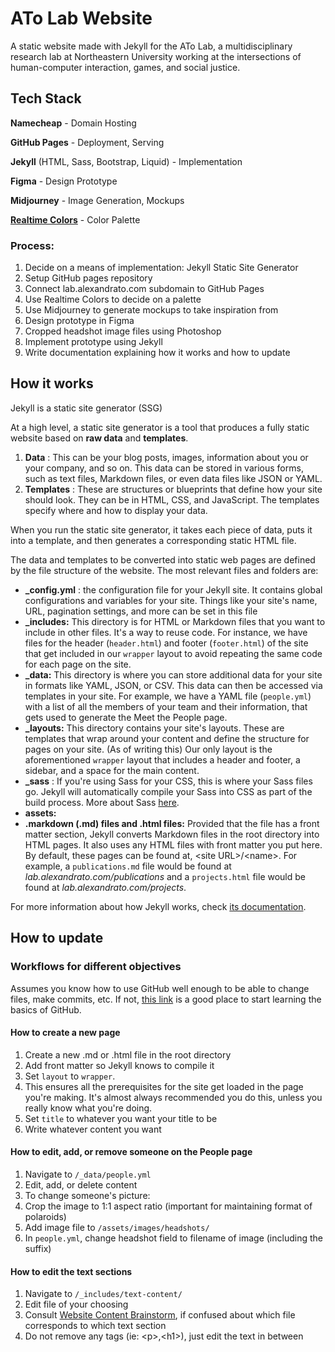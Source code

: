 # ATo Lab Website

A static website made with Jekyll for the ATo Lab, a multidisciplinary research lab at Northeastern University working at the intersections of human-computer interaction, games, and social justice.

## Tech Stack

**Namecheap** - Domain Hosting

**GitHub Pages** - Deployment, Serving

**Jekyll** (HTML, Sass, Bootstrap, Liquid) - Implementation

**Figma** - Design Prototype

**Midjourney** - Image Generation, Mockups

[**Realtime Colors**](https://realtimecolors.com/) - Color Palette

### Process:

1. Decide on a means of implementation: Jekyll Static Site Generator
2. Setup GitHub pages repository
3. Connect lab.alexandrato.com subdomain to GitHub Pages
4. Use Realtime Colors to decide on a palette
5. Use Midjourney to generate mockups to take inspiration from
6. Design prototype in Figma
7. Cropped headshot image files using Photoshop
8. Implement prototype using Jekyll
9.  Write documentation explaining how it works and how to update

## How it works

Jekyll is a static site generator (SSG)

At a high level, a static site generator is a tool that produces a fully static website based on **raw data** and **templates**.

1. **Data** : This can be your blog posts, images, information about you or your company, and so on. This data can be stored in various forms, such as text files, Markdown files, or even data files like JSON or YAML.
2. **Templates** : These are structures or blueprints that define how your site should look. They can be in HTML, CSS, and JavaScript. The templates specify where and how to display your data.

When you run the static site generator, it takes each piece of data, puts it into a template, and then generates a corresponding static HTML file.

The data and templates to be converted into static web pages are defined by the file structure of the website. The most relevant files and folders are:

- **\_config.yml** : the configuration file for your Jekyll site. It contains global configurations and variables for your site. Things like your site's name, URL, pagination settings, and more can be set in this file
- **\_includes:** This directory is for HTML or Markdown files that you want to include in other files. It's a way to reuse code. For instance, we have files for the header (`header.html`) and footer (`footer.html`) of the site that get included in our `wrapper` layout to avoid repeating the same code for each page on the site.
- **\_data:** This directory is where you can store additional data for your site in formats like YAML, JSON, or CSV. This data can then be accessed via templates in your site. For example, we have a YAML file (`people.yml`) with a list of all the members of your team and their information, that gets used to generate the Meet the People page.
- **\_layouts:** This directory contains your site's layouts. These are templates that wrap around your content and define the structure for pages on your site. (As of writing this) Our only layout is the aforementioned `wrapper` layout that includes a header and footer, a sidebar, and a space for the main content.
- **\_sass** : If you're using Sass for your CSS, this is where your Sass files go. Jekyll will automatically compile your Sass into CSS as part of the build process. More about Sass [here](https://sass-lang.com/documentation/).
- **assets:**
- **.markdown (.md) files and .html files:** Provided that the file has a front matter section, Jekyll converts Markdown files in the root directory into HTML pages. It also uses any HTML files with front matter you put here. By default, these pages can be found at, \<site URL\>/\<name\>. For example, a `publications.md` file would be found at _lab.alexandrato.com/publications_ and a `projects.html` file would be found at _lab.alexandrato.com/projects_.

For more information about how Jekyll works, check [its documentation](https://jekyllrb.com/docs/).

## How to update

### Workflows for different objectives

Assumes you know how to use GitHub well enough to be able to change files, make commits, etc. If not, [this link](https://docs.github.com/en/get-started/quickstart/hello-world) is a good place to start learning the basics of GitHub.

#### How to create a new page

1. Create a new .md or .html file in the root directory
2. Add front matter so Jekyll knows to compile it
3. Set `layout` to `wrapper`.
4. This ensures all the prerequisites for the site get loaded in the page you're making. It's almost always recommended you do this, unless you really know what you're doing.
5. Set `title` to whatever you want your title to be
6. Write whatever content you want

#### How to edit, add, or remove someone on the People page

1. Navigate to `/_data/people.yml`
2. Edit, add, or delete content
3. To change someone's picture:
4. Crop the image to 1:1 aspect ratio (important for maintaining format of polaroids)
5. Add image file to `/assets/images/headshots/`
6. In `people.yml`, change headshot field to filename of image (including the suffix)

#### How to edit the text sections

1. Navigate to `/_includes/text-content/`
2. Edit file of your choosing
3. Consult [Website Content Brainstorm](https://docs.google.com/document/d/1j3V3TStZABR__YhlIvk9APbZq3k7f0UvWjemze1I2jI/edit#heading=h.25vvuxn4iwx7), if confused about which file corresponds to which text section
4. Do not remove any tags (ie: \<p\>,\<h1\>), just edit the text in between
